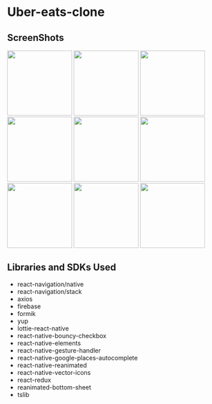# Uber-eats-clone

## ScreenShots
<img src="https://user-images.githubusercontent.com/52178976/202214629-708fe0a5-5c11-454e-945e-779bcbb15e86.PNG" width="150" hegiht="300"> <img src="https://user-images.githubusercontent.com/52178976/202214828-8beaa30e-4d5c-424c-80dd-6da426185b14.jpg"  width="150" hegiht="300"> 
<img src="https://user-images.githubusercontent.com/52178976/202214838-a030eefa-9ed0-470f-89aa-8a915ed82926.jpg"  width="150" hegiht="300">
<img src="https://user-images.githubusercontent.com/52178976/202214682-1032624d-5354-4932-baac-e367ab489626.jpg"  width="150" hegiht="300">
<img src="https://user-images.githubusercontent.com/52178976/202214701-403f537f-4a44-43d6-937c-c6bf7007bef5.jpg"  width="150" hegiht="300">
<img src="https://user-images.githubusercontent.com/52178976/202214776-5d270405-cd54-49b4-a360-74e63b0d9f7e.jpg"  width="150" hegiht="300">
<img src="https://user-images.githubusercontent.com/52178976/202214796-e0541340-c6fb-4fc0-bb62-e44d3d8ba746.jpg"  width="150" hegiht="300">
<img src="https://user-images.githubusercontent.com/52178976/202214805-8dbe951b-d368-4d8a-9a70-570924d4526f.jpg"  width="150" hegiht="300">
<img src="https://user-images.githubusercontent.com/52178976/202214816-5949ea94-543a-46a6-bc4f-9590c6e4bc44.jpg"  width="150" hegiht="300">


## Libraries and SDKs Used

- react-navigation/native
- react-navigation/stack
- axios
- firebase
- formik
- yup
- lottie-react-native
- react-native-bouncy-checkbox
- react-native-elements
- react-native-gesture-handler
- react-native-google-places-autocomplete
- react-native-reanimated
- react-native-vector-icons
- react-redux
- reanimated-bottom-sheet
- tslib
